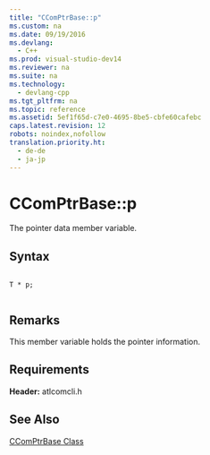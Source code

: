 ```yaml
---
title: "CComPtrBase::p"
ms.custom: na
ms.date: 09/19/2016
ms.devlang: 
  - C++
ms.prod: visual-studio-dev14
ms.reviewer: na
ms.suite: na
ms.technology: 
  - devlang-cpp
ms.tgt_pltfrm: na
ms.topic: reference
ms.assetid: 5ef1f65d-c7e0-4695-8be5-cbfe60cafebc
caps.latest.revision: 12
robots: noindex,nofollow
translation.priority.ht: 
  - de-de
  - ja-jp
---
```

# CComPtrBase::p
The pointer data member variable.  
  
## Syntax  
  
```  
  
T * p;  
  
```  
  
## Remarks  
 This member variable holds the pointer information.  
  
## Requirements  
 **Header:** atlcomcli.h  
  
## See Also  
 [CComPtrBase Class](../vs140/CComPtrBase-Class.md)